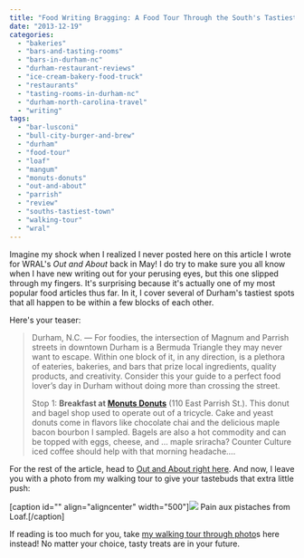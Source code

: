 ```yaml
---
title: "Food Writing Bragging: A Food Tour Through the South's Tastiest Town at WRAL"
date: "2013-12-19"
categories: 
  - "bakeries"
  - "bars-and-tasting-rooms"
  - "bars-in-durham-nc"
  - "durham-restaurant-reviews"
  - "ice-cream-bakery-food-truck"
  - "restaurants"
  - "tasting-rooms-in-durham-nc"
  - "durham-north-carolina-travel"
  - "writing"
tags: 
  - "bar-lusconi"
  - "bull-city-burger-and-brew"
  - "durham"
  - "food-tour"
  - "loaf"
  - "mangum"
  - "monuts-donuts"
  - "out-and-about"
  - "parrish"
  - "review"
  - "souths-tastiest-town"
  - "walking-tour"
  - "wral"
---
```


Imagine my shock when I realized I never posted here on this article I wrote for WRAL's _Out and About_ back in May! I do try to make sure you all know when I have new writing out for your perusing eyes, but this one slipped through my fingers. It's surprising because it's actually one of my most popular food articles thus far. In it, I cover several of Durham's tastiest spots that all happen to be within a few blocks of each other.

Here's your teaser:

> Durham, N.C. — For foodies, the intersection of Magnum and Parrish streets in downtown Durham is a Bermuda Triangle they may never want to escape. Within one block of it, in any direction, is a plethora of eateries, bakeries, and bars that prize local ingredients, quality products, and creativity. Consider this your guide to a perfect food lover’s day in Durham without doing more than crossing the street.
> 
> Stop 1: **Breakfast at [Monuts Donuts](http://www.wral.com/entertainment/out_and_about/venue/12190016/)** (110 East Parrish St.). This donut and bagel shop used to operate out of a tricycle. Cake and yeast donuts come in flavors like chocolate chai and the delicious maple bacon bourbon I sampled. Bagels are also a hot commodity and can be topped with eggs, cheese, and … maple sriracha? Counter Culture iced coffee should help with that morning headache....

For the rest of the article, head to [Out and About right here](http://www.wral.com/take-a-food-tour-through-the-south-s-tastiest-town/12458275/ "WRAL Out and About"). And now, I leave you with a photo from my walking tour to give your tastebuds that extra little push:

\[caption id="" align="aligncenter" width="500"\]![](http://wwwcache.wral.com/asset/entertainment/out_and_about/2013/05/17/12458409/17311-Parrish_Street_12-500x333.jpg) Pain aux pistaches from Loaf.\[/caption\]

If reading is too much for you, take [my walking tour through photo](http://www.wral.com/entertainment/out_and_about/image_gallery/12458385/ "Walking Tour")s here instead! No matter your choice, tasty treats are in your future.
